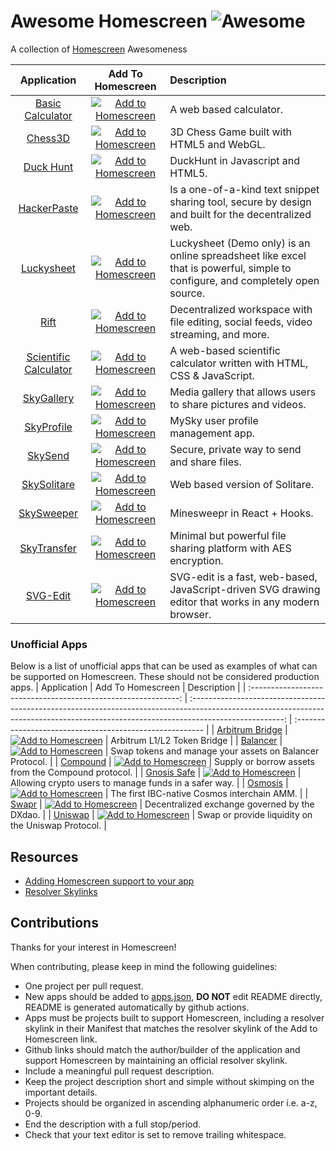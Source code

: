 # Awesome Homescreen ![Awesome](https://cdn.rawgit.com/sindresorhus/awesome/d7305f38d29fed78fa85652e3a63e154dd8e8829/media/badge.svg)

A collection of [Homescreen](https://docs.siasky.net/integrations/homescreen)  Awesomeness

|                                 Application                                 |                                                                                   Add To Homescreen                                                                                   | Description                                                                                                                   |
| :-------------------------------------------------------------------------: | :-----------------------------------------------------------------------------------------------------------------------------------------------------------------------------------: | :---------------------------------------------------------------------------------------------------------------------------- |
|         [Basic Calculator](https://github.com/skunk-ink/Calculator)         | [![Add to Homescreen](https://siasky.net/CADKZ7bTyVRjMmyMnEsUKDidqdmdaNHaJP25cp_3YGQlkg)](https://homescreen.hns.siasky.net/#/skylink/AQAGUouhot5ni_x0-NEKfQiEliOaiXUaEDY6FleNJsQ_kA) | A web based calculator.                                                                                                       |
|               [Chess3D](https://github.com/skunk-ink/Chess3D)               | [![Add to Homescreen](https://siasky.net/CADKZ7bTyVRjMmyMnEsUKDidqdmdaNHaJP25cp_3YGQlkg)](https://homescreen.hns.siasky.net/#/skylink/AQBi7_Ln252WtwaI2UcMBdAV46uc9ALUQJ-ITe005LjXUg) | 3D Chess Game built with HTML5 and WebGL.                                                                                     |
|            [Duck Hunt](https://github.com/skunk-ink/DuckHunt-JS)            | [![Add to Homescreen](https://siasky.net/CADKZ7bTyVRjMmyMnEsUKDidqdmdaNHaJP25cp_3YGQlkg)](https://homescreen.hns.siasky.net/#/skylink/AQDgyujLpv2i_nHer2pi3prtNNe-g1ghs6rm3D6baD9AyQ) | DuckHunt in Javascript and HTML5.                                                                                             |
|             [HackerPaste](https://github.com/harej/hackerpaste)             | [![Add to Homescreen](https://siasky.net/CADKZ7bTyVRjMmyMnEsUKDidqdmdaNHaJP25cp_3YGQlkg)](https://homescreen.hns.siasky.net/#/skylink/_AGCc4-wHTEscwQXTox_95VsHjl-GEwrc7rxGhMXCPStRg) | Is a one-of-a-kind text snippet sharing tool, secure by design and built for the decentralized web.                           |
|            [Luckysheet](https://github.com/skunk-ink/Luckysheet)            | [![Add to Homescreen](https://siasky.net/CADKZ7bTyVRjMmyMnEsUKDidqdmdaNHaJP25cp_3YGQlkg)](https://homescreen.hns.siasky.net/#/skylink/AQC0wIqnX1fHedyGmsJKTCosSfNqH_qZpUMt1oq2viTRTg) | Luckysheet (Demo only) is an online spreadsheet like excel that is powerful, simple to configure, and completely open source. |
|                   [Rift](https://github.com/riftdweb/rift)                  | [![Add to Homescreen](https://siasky.net/CADKZ7bTyVRjMmyMnEsUKDidqdmdaNHaJP25cp_3YGQlkg)](https://homescreen.hns.siasky.net/#/skylink/EAD7S3bPStozkTtNtzPwFZ2flVP8r2ZXsfyk31Uw4DdOvA) | Decentralized workspace with file editing, social feeds, video streaming, and more.                                           |
| [Scientific Calculator](https://github.com/skunk-ink/scientific-calculator) | [![Add to Homescreen](https://siasky.net/CADKZ7bTyVRjMmyMnEsUKDidqdmdaNHaJP25cp_3YGQlkg)](https://homescreen.hns.siasky.net/#/skylink/AQAnLl4CdbO58-RQonia4vkiy_xC47ObCWqxRSn_jFw7EA) | A web-based scientific calculator written with HTML, CSS & JavaScript.                                                        |
|            [SkyGallery](https://github.com/Delivator/SkyGallery)            | [![Add to Homescreen](https://siasky.net/CADKZ7bTyVRjMmyMnEsUKDidqdmdaNHaJP25cp_3YGQlkg)](https://homescreen.hns.siasky.net/#/skylink/AQBj5IcVxgwD4uXJTYC2RqA65daWMNyIDwzif-elDRfuag) | Media gallery that allows users to share pictures and videos.                                                                 |
|           [SkyProfile](https://github.com/skynethubio/SkyProfile)           | [![Add to Homescreen](https://siasky.net/CADKZ7bTyVRjMmyMnEsUKDidqdmdaNHaJP25cp_3YGQlkg)](https://homescreen.hns.siasky.net/#/skylink/AQDtUqr62iymhTzEUReRpJ4-2RC2ZKqKlGOM7xc-0iPhOw) | MySky user profile management app.                                                                                            |
|               [SkySend](https://github.com/redsolver/skysend)               | [![Add to Homescreen](https://siasky.net/CADKZ7bTyVRjMmyMnEsUKDidqdmdaNHaJP25cp_3YGQlkg)](https://homescreen.hns.siasky.net/#/skylink/AQDikuO5szw9nTHZvvm0jT_iwRIJ74UqyvReNwHePAkqBQ) | Secure, private way to send and share files.                                                                                  |
|            [SkySolitare](https://github.com/skunk-ink/solitare3)            | [![Add to Homescreen](https://siasky.net/CADKZ7bTyVRjMmyMnEsUKDidqdmdaNHaJP25cp_3YGQlkg)](https://homescreen.hns.siasky.net/#/skylink/AQDptyePRHP9N6sxJmaeXu_va3tCUgRuUSxUhSIYlNq22A) | Web based version of Solitare.                                                                                                |
|            [SkySweeper](https://github.com/skunk-ink/skysweeper)            | [![Add to Homescreen](https://siasky.net/CADKZ7bTyVRjMmyMnEsUKDidqdmdaNHaJP25cp_3YGQlkg)](https://homescreen.hns.siasky.net/#/skylink/AQAnA2L-CmnbuT8qkcSZ1Xkk89zXJ7Ak-QsBcrL9rdnzqg) | Minesweepr in React + Hooks.                                                                                                  |
|             [SkyTransfer](https://github.com/kamy22/skytransfer)            | [![Add to Homescreen](https://siasky.net/CADKZ7bTyVRjMmyMnEsUKDidqdmdaNHaJP25cp_3YGQlkg)](https://homescreen.hns.siasky.net/#/skylink/AQAJGCmM4njSUoFx-YNm64Zgea8QYRo-kHHf3Vht04mYBQ) | Minimal but powerful file sharing platform with AES encryption.                                                               |
|               [SVG-Edit](https://github.com/skunk-ink/svgedit)              | [![Add to Homescreen](https://siasky.net/CADKZ7bTyVRjMmyMnEsUKDidqdmdaNHaJP25cp_3YGQlkg)](https://homescreen.hns.siasky.net/#/skylink/AQByWTNclNJp2ndsoE1BTonfgSt85KIPHO49m8Tewjw7mA) | SVG-edit is a fast, web-based, JavaScript-driven SVG drawing editor that works in any modern browser.                         |
### Unofficial Apps
Below is a list of unofficial apps that can be used as examples of what can be supported on Homescreen. These should not be considered production apps.
|                           Application                          |                                                                                   Add To Homescreen                                                                                   | Description                                              |
| :------------------------------------------------------------: | :-----------------------------------------------------------------------------------------------------------------------------------------------------------------------------------: | :------------------------------------------------------- |
| [Arbitrum Bridge](https://github.com/dghelm/arb-token-bridge/) | [![Add to Homescreen](https://siasky.net/CADKZ7bTyVRjMmyMnEsUKDidqdmdaNHaJP25cp_3YGQlkg)](https://homescreen.hns.siasky.net/#/skylink/AQDhEMjRuvKdECC_cibQ-fUUm7RjRjiZyXotgc2UGFAmuA) | Arbitrum L1/L2 Token Bridge                              |
|       [Balancer](https://github.com/dghelm/frontend-v2/)       | [![Add to Homescreen](https://siasky.net/CADKZ7bTyVRjMmyMnEsUKDidqdmdaNHaJP25cp_3YGQlkg)](https://homescreen.hns.siasky.net/#/skylink/AQARd_BL9z0i3Gj4yzUBZ7EDZbgkCgZ6XSuTDn0IiPUuQA) | Swap tokens and manage your assets on Balancer Protocol. |
|         [Compound](https://github.com/dghelm/palisade/)        | [![Add to Homescreen](https://siasky.net/CADKZ7bTyVRjMmyMnEsUKDidqdmdaNHaJP25cp_3YGQlkg)](https://homescreen.hns.siasky.net/#/skylink/AQDaZYBJvT6u2CyHziBDEFbhJ_aOIQH_eEqbwwApr9_ryg) | Supply or borrow assets from the Compound protocol.      |
|       [Gnosis Safe](https://github.com/dghelm/safe-react)      | [![Add to Homescreen](https://siasky.net/CADKZ7bTyVRjMmyMnEsUKDidqdmdaNHaJP25cp_3YGQlkg)](https://homescreen.hns.siasky.net/#/skylink/AQAXVtJqddODZhYGXgnSPDspB4_ggilsJvFBNBFkl-m5VQ) | Allowing crypto users to manage funds in a safer way.    |
|     [Osmosis](https://github.com/dghelm/osmosis-frontend/)     | [![Add to Homescreen](https://siasky.net/CADKZ7bTyVRjMmyMnEsUKDidqdmdaNHaJP25cp_3YGQlkg)](https://homescreen.hns.siasky.net/#/skylink/AQDqitdFxUxwpXUGvfn3FS-x90OdaUR_b80v3pldJiYx5w) | The first IBC-native Cosmos interchain AMM.              |
|         [Swapr](https://github.com/dghelm/dxswap-dapp)         | [![Add to Homescreen](https://siasky.net/CADKZ7bTyVRjMmyMnEsUKDidqdmdaNHaJP25cp_3YGQlkg)](https://homescreen.hns.siasky.net/#/skylink/AQA78StqX5ahskjK2i340c3_46RnIf3FwGicsGuZVjaTfQ) | Decentralized exchange governed by the DXdao.            |
|   [Uniswap](https://github.com/SkynetLabs/uniswap-interface/)  | [![Add to Homescreen](https://siasky.net/CADKZ7bTyVRjMmyMnEsUKDidqdmdaNHaJP25cp_3YGQlkg)](https://homescreen.hns.siasky.net/#/skylink/AQBTlVUdVT_qLqqA_4umNe8aiO6KxoGbfvWzEEk0OyvF7w) | Swap or provide liquidity on the Uniswap Protocol.       |
## Resources

- [Adding Homescreen support to your app](https://docs.siasky.net/integrations/homescreen/adding-homescreen-support-to-an-app)
- [Resolver Skylinks](https://docs.siasky.net/skynet-topics/resolver-skylinks#web-tools)

## Contributions

Thanks for your interest in Homescreen!

When contributing, please keep in mind the following guidelines:

- One project per pull request.
- New apps should be added to [apps.json](./src/apps.json), **DO NOT** edit README directly, README is generated automatically by github actions.
- Apps must be projects built to support Homescreen, including a resolver skylink in their Manifest that matches the resolver skylink of the Add to Homescreen link.
- Github links should match the author/builder of the application and support Homescreen by maintaining an official resolver skylink.
- Include a meaningful pull request description.
- Keep the project description short and simple without skimping on the important details.
- Projects should be organized in ascending alphanumeric order i.e. a-z, 0-9.
- End the description with a full stop/period.
- Check that your text editor is set to remove trailing whitespace.


